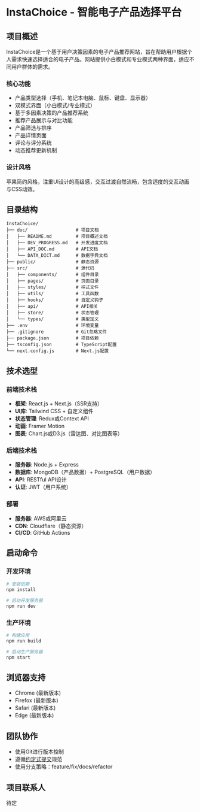 # InstaChoice - 智能电子产品选择平台

## 项目概述

InstaChoice是一个基于用户决策因素的电子产品推荐网站，旨在帮助用户根据个人需求快速选择适合的电子产品。网站提供小白模式和专业模式两种界面，适应不同用户群体的需求。

### 核心功能

- 产品类型选择（手机、笔记本电脑、鼠标、键盘、显示器）
- 双模式界面（小白模式/专业模式）
- 基于多因素决策的产品推荐系统
- 推荐产品展示与对比功能
- 产品筛选与排序
- 产品详情页面
- 评论与评分系统
- 动态推荐更新机制

### 设计风格

苹果简约风格，注重UI设计的高级感，交互过渡自然流畅，包含适度的交互动画与CSS动效。

## 目录结构

```
InstaChoice/
├── doc/                  # 项目文档
│   ├── README.md         # 项目概述文档
│   ├── DEV_PROGRESS.md   # 开发进度文档
│   ├── API_DOC.md        # API文档
│   └── DATA_DICT.md      # 数据字典文档
├── public/               # 静态资源
├── src/                  # 源代码
│   ├── components/       # 组件目录
│   ├── pages/            # 页面目录
│   ├── styles/           # 样式文件
│   ├── utils/            # 工具函数
│   ├── hooks/            # 自定义钩子
│   ├── api/              # API相关
│   ├── store/            # 状态管理
│   └── types/            # 类型定义
├── .env                  # 环境变量
├── .gitignore            # Git忽略文件
├── package.json          # 项目依赖
├── tsconfig.json         # TypeScript配置
└── next.config.js        # Next.js配置
```

## 技术选型

### 前端技术栈

- **框架**: React.js + Next.js（SSR支持）
- **UI库**: Tailwind CSS + 自定义组件
- **状态管理**: Redux或Context API
- **动画**: Framer Motion
- **图表**: Chart.js或D3.js（雷达图、对比图表等）

### 后端技术栈

- **服务器**: Node.js + Express
- **数据库**: MongoDB（产品数据）+ PostgreSQL（用户数据）
- **API**: RESTful API设计
- **认证**: JWT（用户系统）

### 部署

- **服务器**: AWS或阿里云
- **CDN**: Cloudflare（静态资源）
- **CI/CD**: GitHub Actions

## 启动命令

### 开发环境

```bash
# 安装依赖
npm install

# 启动开发服务器
npm run dev
```

### 生产环境

```bash
# 构建应用
npm run build

# 启动生产服务器
npm start
```

## 浏览器支持

- Chrome (最新版本)
- Firefox (最新版本)
- Safari (最新版本)
- Edge (最新版本)

## 团队协作

- 使用Git进行版本控制
- 遵循[约定式提交](https://www.conventionalcommits.org/zh-hans/v1.0.0/)规范
- 使用分支策略：feature/fix/docs/refactor

## 项目联系人

待定 
